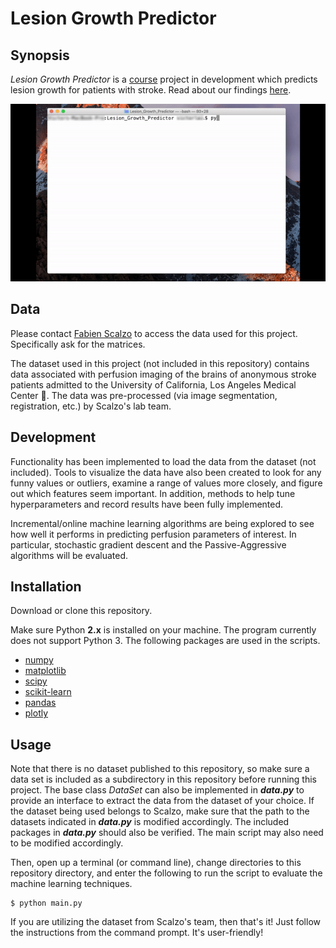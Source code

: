 # Lesion Growth Predictor

## Synopsis

*Lesion Growth Predictor* is a <a href="https://goo.gl/YwEzqe"
  title="COM SCI 188">course</a> project in development which predicts lesion
growth for patients with stroke. Read about our findings
[here](https://viclai.github.io/Lesion_Growth_Predictor/).

![Demo](hub/demo.gif "Program demo")

## Data

Please contact [Fabien Scalzo](http://web.cs.ucla.edu/~fab/) to access the data
used for this project. Specifically ask for the matrices.

The dataset used in this project (not included in this repository) contains 
data associated with perfusion imaging of the brains of anonymous stroke 
patients admitted to the University of California, Los Angeles Medical Center
:hospital:. The data was pre-processed (via image segmentation, registration,
etc.) by Scalzo's lab team.

## Development

Functionality has been implemented to load the data from the dataset (not
included). Tools to visualize the data have also been created to look for any
funny values or outliers, examine a range of values more closely, and figure
out which features seem important. In addition, methods to help tune
hyperparameters and record results have been fully implemented.

Incremental/online machine learning algorithms are being explored to see how 
well it performs in predicting perfusion parameters of interest. In particular,
stochastic gradient descent and the Passive-Aggressive algorithms will be 
evaluated.

## Installation

Download or clone this repository. 

Make sure Python **2.x** is installed on your machine. The program currently
does not support Python 3. The following packages are used in the scripts.

* [numpy](http://www.numpy.org/)
* [matplotlib](https://matplotlib.org/)
* [scipy](https://www.scipy.org/)
* [scikit-learn](http://scikit-learn.org/stable/)
* [pandas](http://pandas.pydata.org/)
* [plotly](https://plot.ly/)

## Usage

Note that there is no dataset published to this repository, so make sure a 
data set is included as a subdirectory in this repository before running this 
project. The base class *DataSet* can also be implemented in **_data.py_** to 
provide an interface to extract the data from the dataset of your choice. If 
the dataset being used belongs to Scalzo, make sure that the path to the
datasets indicated in **_data.py_** is modified accordingly. The included
packages in **_data.py_** should also be verified. The main script may also
need to be modified accordingly.

Then, open up a terminal (or command line), change directories to this 
repository directory, and enter the following to run the script to evaluate 
the machine learning techniques.

```
$ python main.py
```

If you are utilizing the dataset from Scalzo's team, then that's it! Just
follow the instructions from the command prompt. It's user-friendly!

